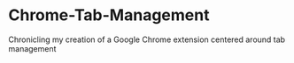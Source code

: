 # Chrome-Tab-Management
Chronicling my creation of a Google Chrome extension centered around tab management
